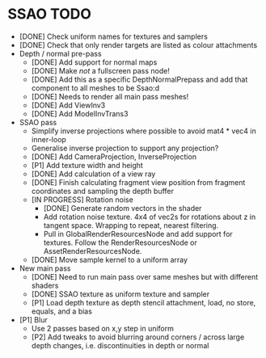 # SSAO TODO

- [DONE] Check uniform names for textures and samplers
- [DONE] Check that only render targets are listed as colour attachments
- Depth / normal pre-pass
  - [DONE] Add support for normal maps
  - [DONE] Make _not_ a fullscreen pass node! 
  - [DONE] Add this as a specific DepthNormalPrepass and add that component to all meshes to be Ssao:d
  - [DONE] Needs to render all main pass meshes!
  - [DONE] Add ViewInv3
  - [DONE] Add ModelInvTrans3
- SSAO pass
  - Simplify inverse projections where possible to avoid mat4 * vec4 in inner-loop
  - Generalise inverse projection to support any projection?
  - [DONE] Add CameraProjection, InverseProjection
  - [P1] Add texture width and height
  - [DONE] Add calculation of a view ray
  - [DONE] Finish calculating fragment view position from fragment coordinates and sampling the depth buffer
  - [IN PROGRESS] Rotation noise
    - [DONE] Generate random vectors in the shader
    - Add rotation noise texture. 4x4 of vec2s for rotations about z in tangent space. Wrapping to repeat, nearest filtering.
    - Pull in GlobalRenderResourcesNode and add support for textures. Follow the RenderResourcesNode or AssetRenderResourcesNode.
  - [DONE] Move sample kernel to a uniform array
- New main pass
  - [DONE] Need to run main pass over same meshes but with different shaders
  - [DONE] SSAO texture as uniform texture and sampler
  - [P1] Load depth texture as depth stencil attachment, load, no store, equals, and a bias
- [P1] Blur
  - Use 2 passes based on x,y step in uniform
  - [P2] Add tweaks to avoid blurring around corners / across large depth changes, i.e. discontinuities in depth or normal
